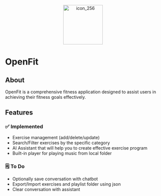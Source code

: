 <p align="center">
  <img width="128" alt="icon_256" src="https://github.com/youngling-coder/OpenFit/assets/142408709/c7739084-95bb-4a4d-98d5-8de8abd67761">
</p>

# OpenFit

## About
OpenFit is a comprehensive fitness application designed to assist users in achieving their fitness goals effectively.

## Features
### ✅ Implemented

- Exercise management (add/delete/update)
- Search/Filter exercises by the specific category
- AI Assistant that will help you to create effective exercise program
- Built-in player for playing music from local folder

### 🗒️ To Do
- Optionally save conversation with chatbot
- Export/Import exercises and playlist folder using json
- Clear conversation with assistant

